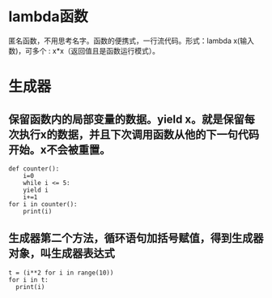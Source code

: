 # lambda函数 
匿名函数，不用思考名字。函数的便携式，一行流代码。形式：lambda x(输入数)，可多个 : x*x（返回值且是函数运行模式）。
# 生成器
## 保留函数内的局部变量的数据。yield x。就是保留每次执行x的数据，并且下次调用函数从他的下一句代码开始。x不会被重置。
```
def counter():
    i=0
    while i <= 5:
    yield i
    i+=1
for i in counter():
    print(i)
```
## 生成器第二个方法，循环语句加括号赋值，得到生成器对象，叫生成器表达式
```
t = (i**2 for i in range(10))
for i in t:
  print(i)
```

